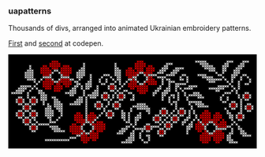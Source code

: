### uapatterns

Thousands of divs, arranged into animated Ukrainian embroidery patterns.

[First](https://codepen.io/rockysfairat/pen/JjLKmJw) and [second](https://codepen.io/rockysfairat/pen/WNzpNNw) at codepen.

![](https://raw.githubusercontent.com/rockysfairat/uapatterns/main/UApatternScreenshot.png)
